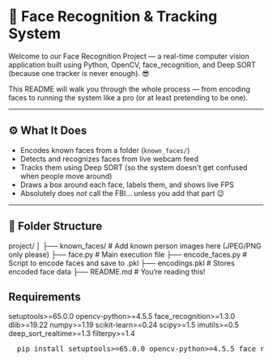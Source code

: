 
# 🧠 Face Recognition & Tracking System

Welcome to our Face Recognition Project — a real-time computer vision application built using Python, OpenCV, face_recognition, and Deep SORT (because one tracker is never enough). 😎

This README will walk you through the whole process — from encoding faces to running the system like a pro (or at least pretending to be one).

---

## ⚙️ What It Does

- Encodes known faces from a folder (`known_faces/`)
- Detects and recognizes faces from live webcam feed
- Tracks them using Deep SORT (so the system doesn't get confused when people move around)
- Draws a box around each face, labels them, and shows live FPS
- Absolutely does *not* call the FBI... unless you add that part 😉

---

## 📁 Folder Structure


project/
│
├── known_faces/           # Add known person images here (JPEG/PNG only please)
├── face.py    # Main execution file
├── encode_faces.py        # Script to encode faces and save to .pkl
├── encodings.pkl          # Stores encoded face data
├── README.md              # You’re reading this!

## Requirements

setuptools>=65.0.0
opencv-python>=4.5.5
face_recognition>=1.3.0
dlib>=19.22
numpy>=1.19
scikit-learn>=0.24
scipy>=1.5
imutils>=0.5
deep_sort_realtime>=1.3
filterpy>=1.4

<pre>  pip install setuptools>=65.0.0 opencv-python>=4.5.5 face_recognition>=1.3.0 dlib>=19.22 numpy>=1.19 scikit-learn>=0.24 scipy>=1.5 imutils>=0.5 deep_sort_realtime>=1.3 filterpy>=1.4 </pre>


